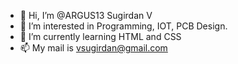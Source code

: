 - 👋 Hi, I’m @ARGUS13 Sugirdan V
- 👀 I’m interested in Programming, IOT, PCB Design.
- 🌱 I’m currently learning HTML and CSS
- 📫 My mail is vsugirdan@gmail.com 

<!---
ARGUS13/ARGUS13 is a ✨ special ✨ repository because its `README.md` (this file) appears on your GitHub profile.
You can click the Preview link to take a look at your changes.
--->
